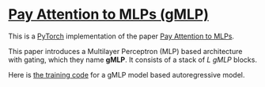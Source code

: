 # [Pay Attention to MLPs (gMLP)](https://nn.labml.ai/transformers/gmlp/index.html)

This is a [PyTorch](https://pytorch.org) implementation of the paper
[Pay Attention to MLPs](https://papers.labml.ai/paper/2105.08050).

This paper introduces a Multilayer Perceptron (MLP) based architecture with gating,
which they name **gMLP**. It consists of a stack of $L$ *gMLP* blocks.

Here is [the training code](https://nn.labml.ai/transformers/gmlp/experiment.html) for a gMLP model based autoregressive model.
